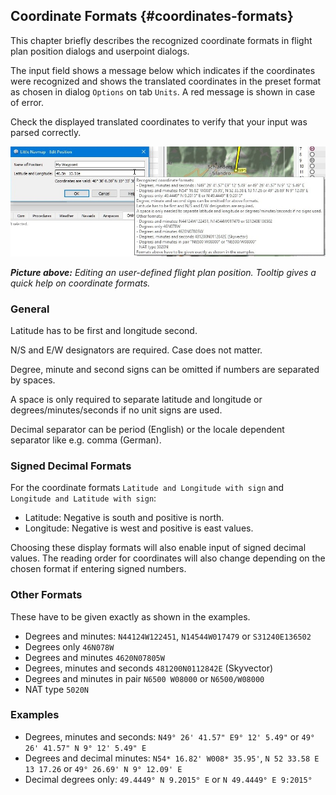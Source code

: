 ## Coordinate Formats {#coordinates-formats}

This chapter briefly describes the recognized coordinate formats in flight plan position dialogs and userpoint dialogs.

The input field shows a message below which indicates if the coordinates were recognized and shows the translated coordinates in the preset format as chosen in dialog `Options` on tab `Units`. A red message is shown in case of error.

Check the displayed translated coordinates to verify that your input was parsed correctly.

![Edit Flight Plan Position](../images/edit_flightplan_waypoint_tooltip.jpg "Edit Flight Plan Position")

_**Picture above:** Editing an user-defined flight plan position. Tooltip gives a quick help on coordinate formats._

### General

Latitude has to be first and longitude second.

N/S and E/W designators are required. Case does not matter.

Degree, minute and second signs can be omitted if numbers are separated by spaces.

A space is only required to separate latitude and longitude or degrees/minutes/seconds if no unit signs are used.

Decimal separator can be period \(English\) or the locale dependent separator like e.g. comma \(German\).

### Signed Decimal Formats

For the coordinate formats `Latitude and Longitude with sign` and `Longitude and Latitude with sign`:

* Latitude: Negative is south and positive is north.
* Longitude: Negative is west and positive is east values.

Choosing these display formats will also enable input of signed decimal values. The reading order for coordinates will also change depending on the chosen format if entering signed numbers.

### Other Formats

These have to be given exactly as shown in the examples.

* Degrees and minutes: `N44124W122451`, `N14544W017479` or `S31240E136502`
* Degrees only `46N078W`
* Degrees and minutes `4620N07805W`
* Degrees, minutes and seconds `481200N0112842E` \(Skyvector\)
* Degrees and minutes in pair `N6500 W08000` or `N6500/W08000`
* NAT type `5020N`

###  Examples

* Degrees, minutes and seconds: `N49° 26' 41.57" E9° 12' 5.49"` or `49° 26' 41.57" N 9° 12' 5.49" E`
* Degrees and decimal minutes: `N54* 16.82' W008* 35.95'`, `N 52 33.58 E 13 17.26` or `49° 26.69' N 9° 12.09' E`
* Decimal degrees only: `49.4449° N 9.2015° E` or `N 49.4449° E 9:2015°`

